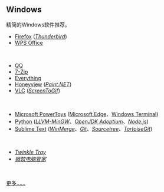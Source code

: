 ## Windows

精简的Windows软件推荐。

* [Firefox](https://www.mozilla.org/en-US/firefox/all/) ([_Thunderbird_](https://www.thunderbird.net/zh-CN/))
* [WPS Office](https://www.wps.cn)
<br>

* [QQ](https://im.qq.com)
* [7-Zip](https://www.7-zip.org)
* [Everything](https://www.voidtools.com/zh-cn/)
* [Honeyview](https://www.bandisoft.com/honeyview/) ([_Paint.NET_](https://www.getpaint.net))
* [VLC](https://www.videolan.org) ([_ScreenToGif_](https://www.screentogif.com))
<br>

* [Microsoft PowerToys](https://github.com/microsoft/PowerToys) ([Microsoft Edge](https://www.microsoft.com/zh-cn/edge)、[Windows Terminal](https://github.com/microsoft/terminal))
* [Python](https://www.python.org) ([_LLVM-MinGW_](https://www.mingw-w64.org/downloads/#llvm-mingw)、[_OpenJDK Adoptium_](https://adoptium.net/zh-CN/temurin/releases/)、[_Node.js_](https://nodejs.org/zh-cn/))
* [Sublime Text](https://www.sublimetext.com) ([_WinMerge_](https://winmerge.org)、[_Git_](https://git-scm.com)、[_Sourcetree_](https://sourcetreeapp.com)、[_TortoiseGit_](https://tortoisegit.org))
<br>

* [_Twinkle Tray_](https://github.com/xanderfrangos/twinkle-tray)
* [_微软电脑管家_](https://pcmanager.microsoft.com/zh-cn)
<br>

[更多……](https://github.com/Awesome-Windows/Awesome)

